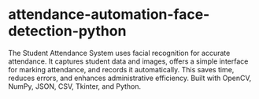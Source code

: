 # attendance-automation-face-detection-python
The Student Attendance System uses facial recognition for accurate attendance. It captures student data and images, offers a simple interface for marking attendance, and records it automatically. This saves time, reduces errors, and enhances administrative efficiency. Built with OpenCV, NumPy, JSON, CSV, Tkinter, and Python.
